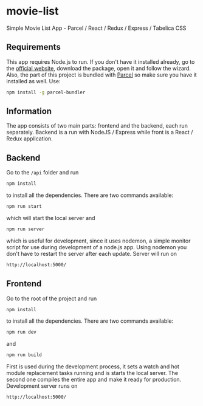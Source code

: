 # movie-list
Simple Movie List App - Parcel / React / Redux / Express / Tabelica CSS
## Requirements
This app requires Node.js to run. If you don't have it installed already, go to the [official website](nodejs.org), download the package, open it and follow the wizard.
Also, the part of this project is bundled with [Parcel](https://parceljs.org/) so make sure you have it installed as well. Use:
```bash
npm install -g parcel-bundler
```
## Information
The app consists of two main parts: frontend and the backend, each run separately. Backend is a run with NodeJS / Express while front is a React / Redux application.
## Backend 
Go to the `/api` folder and run 
```bash
npm install
```
to install all the dependencies. There are two commands available:
```bash
npm run start
```
which will start the local server and
```bash
npm run server
```
which is useful for development, since it uses nodemon, a simple monitor script for use during development of a node.js app. Using nodemon you don't have to restart the server after each update. 
Server will run on 
```bash
http://localhost:5000/
```
## Frontend 
Go to the root of the project and run
```bash
npm install
```
to install all the dependencies. There are two commands available:
```bash
npm run dev
```
and
```bash
npm run build
```
First is used during the development process, it sets a watch and hot module replacement tasks running and is starts the local server. The second one compiles the entire app and make it ready for production.
Development server runs on 
```bash
http://localhost:5000/
```
